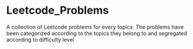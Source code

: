 # Leetcode_Problems
A collection of Leetcode problems for every topics. The problems have been categorized according to the topics they belong to and segregated according to difficulty level
